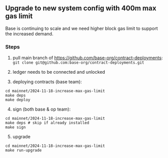 ## Upgrade to new system config with 400m max gas limit

Base is continuing to scale and we need higher block gas limit to support the increased demand.

### Steps

1. pull main branch of https://github.com/base-org/contract-deployments:
`git clone git@github.com:base-org/contract-deployments.git`

2. ledger needs to be connected and unlocked
3. deploying contracts (base team):
```
cd mainnet/2024-11-18-increase-max-gas-limit
make deps
make deploy
```

4. sign (both base & op team):
```
cd mainnet/2024-11-18-increase-max-gas-limit
make deps # skip if already installed
make sign
```

5. upgrade
```
cd mainnet/2024-11-18-increase-max-gas-limit
make run-upgrade
```